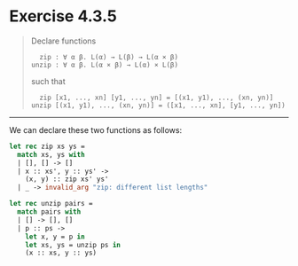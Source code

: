 # Exercise 4.3.5

> Declare functions
> ```text
>   zip : ∀ α β. L(α) → L(β) → L(α × β)
> unzip : ∀ α β. L(α × β) → L(α) × L(β)
> ```
> such that
> ```text
>   zip [x1, ..., xn] [y1, ..., yn] = [(x1, y1), ..., (xn, yn)]
> unzip [(x1, y1), ..., (xn, yn)] = ([x1, ..., xn], [y1, ..., yn])
> ```

---

We can declare these two functions as follows:
```ocaml
let rec zip xs ys =
  match xs, ys with
  | [], [] -> []
  | x :: xs', y :: ys' ->
    (x, y) :: zip xs' ys'
  | _ -> invalid_arg "zip: different list lengths"

let rec unzip pairs =
  match pairs with
  | [] -> [], []
  | p :: ps ->
    let x, y = p in
    let xs, ys = unzip ps in
    (x :: xs, y :: ys)
```

